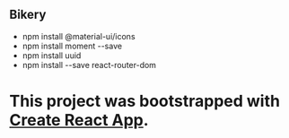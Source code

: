 ## Bikery

- npm install @material-ui/icons
- npm install moment --save
- npm install uuid
- npm install --save react-router-dom


# This project was bootstrapped with [Create React App](https://github.com/facebook/create-react-app).

